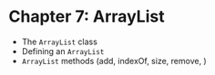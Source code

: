 # Chapter 7: ArrayList
  - The `ArrayList` class
  - Defining an `ArrayList`
  - `ArrayList` methods (add, indexOf, size, remove, )